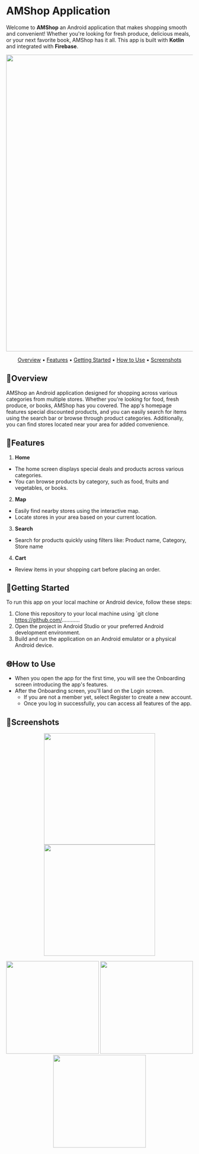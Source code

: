 # AMShop Application
Welcome to **AMShop** an Android application that makes shopping smooth and convenient! Whether you're looking for fresh produce, delicious meals, or your next favorite book, AMShop has it all. This app is built with **Kotlin** and integrated with **Firebase**.
<p align="center"><img width="800" src = "https://github.com/user-attachments/assets/ca182d1f-0007-4335-a753-58069ca23b66"></p>


<p align="center" >
  <a href="#Overview">Overview</a> •
  <a href="#Features">Features</a> •
  <a href="#getting-started">Getting Started</a> •
  <a href="#How-to-Use">How to Use</a> •
  <a href="#Screenshots">Screenshots</a>
</p>

## 📢Overview
AMShop an Android application designed for shopping across various categories from multiple stores. Whether you're looking for food, fresh produce, or books, AMShop has you covered. The app's homepage features special discounted products, and you can easily search for items using the search bar or browse through product categories. Additionally, you can find stores located near your area for added convenience.

## 📝Features
1. **Home**
  - The home screen displays special deals and products across various categories.
  - You can browse products by category, such as food, fruits and vegetables, or books.
2. **Map**
  - Easily find nearby stores using the interactive map.
  - Locate stores in your area based on your current location.
3. **Search**
  - Search for products quickly using filters like: Product name, Category, Store name
4. **Cart**
  - Review items in your shopping cart before placing an order.


## 🚀Getting Started

To run this app on your local machine or Android device, follow these steps:
1. Clone this repository to your local machine using `git clone https://github.com/............
2. Open the project in Android Studio or your preferred Android development environment.
3. Build and run the application on an Android emulator or a physical Android device.

## 🌐How to Use
- When you open the app for the first time, you will see the Onboarding screen introducing the app's features.
- After the Onboarding screen, you'll land on the Login screen.
  - If you are not a member yet, select Register to create a new account.
  - Once you log in successfully, you can access all features of the app.



## 📱Screenshots
<p align="center"><img width="300" src = "https://github.com/user-attachments/assets/fcdee724-fbe7-410f-b22a-44f428e21a2b">   <img width="300" src = "https://github.com/user-attachments/assets/6f0ebc38-86f8-4ab6-80eb-39b0ac2d5d0f"> </p>

<p align="center"><img width="250" src = "https://github.com/user-attachments/assets/51b06663-f538-4f61-b919-9af04ff6af19">  <img width="250" src = "https://github.com/user-attachments/assets/e8c8460b-7496-4ccb-9f60-a623f30bfdac">  <img width="250" src = "https://github.com/user-attachments/assets/491dc934-8162-48b5-a9d2-9720c0767ef8"> </p>
